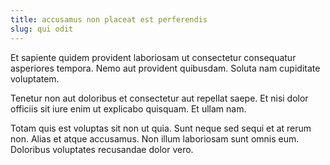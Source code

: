 ```yaml
---
title: accusamus non placeat est perferendis
slug: qui odit
---
```


Et sapiente quidem provident laboriosam ut consectetur consequatur asperiores tempora. Nemo aut provident quibusdam. Soluta nam cupiditate voluptatem.

Tenetur non aut doloribus et consectetur aut repellat saepe. Et nisi dolor officiis sit iure enim ut explicabo quisquam. Et ullam nam.

Totam quis est voluptas sit non ut quia. Sunt neque sed sequi et at rerum non. Alias et atque accusamus. Non illum laboriosam sunt omnis eum. Doloribus voluptates recusandae dolor vero.
